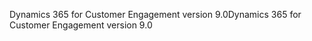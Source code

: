 <span data-ttu-id="cba5f-101">Dynamics 365 for Customer Engagement version 9.0</span><span class="sxs-lookup"><span data-stu-id="cba5f-101">Dynamics 365 for Customer Engagement version 9.0</span></span>